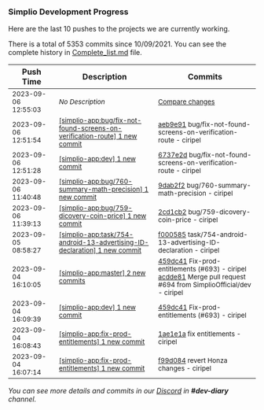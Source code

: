 
### Simplio Development Progress

Here are the last 10 pushes to the projects we are currently working.

There is a total of 5353 commits since 10/09/2021. You can see the complete history in
 [Complete_list.md](Complete_list.md) file.

| Push Time | Description | Commits |
| --- | --- | --- |
| <sub>2023-09-06 12:55:03</sub> | <sub>_No Description_</sub> | <sub>[Compare changes](https://github.com/SimplioOfficial/simplio-app/compare/6737e2d01757...459dc41782ae)</sub> |
| <sub>2023-09-06 12:51:54</sub> | <sub>[[simplio-app:bug/fix-not-found-screens-on-verification-route] 1 new commit](https://github.com/SimplioOfficial/simplio-app/commit/aeb9e91e7ef61a263f471ee8f73c80b1f1341f49)</sub> | <sub>[aeb9e91](https://github.com/SimplioOfficial/simplio-app/commit/aeb9e91e7ef61a263f471ee8f73c80b1f1341f49) bug/fix-not-found-screens-on-verification-route - ciripel</sub> |
| <sub>2023-09-06 12:51:28</sub> | <sub>[[simplio-app:dev] 1 new commit](https://github.com/SimplioOfficial/simplio-app/commit/6737e2d01757d1662675a1c9b6fe00eb0fa04258)</sub> | <sub>[6737e2d](https://github.com/SimplioOfficial/simplio-app/commit/6737e2d01757d1662675a1c9b6fe00eb0fa04258) bug/fix-not-found-screens-on-verification-route - ciripel</sub> |
| <sub>2023-09-06 11:40:48</sub> | <sub>[[simplio-app:bug/760-summary-math-precision] 1 new commit](https://github.com/SimplioOfficial/simplio-app/commit/9dab2f2d9bb1a72aae6f5fe76e42749f9613ddee)</sub> | <sub>[9dab2f2](https://github.com/SimplioOfficial/simplio-app/commit/9dab2f2d9bb1a72aae6f5fe76e42749f9613ddee) bug/760-summary-math-precision - ciripel</sub> |
| <sub>2023-09-06 11:39:13</sub> | <sub>[[simplio-app:bug/759-dicovery-coin-price] 1 new commit](https://github.com/SimplioOfficial/simplio-app/commit/2cd1cb21374ec55da83cb0a5058899307e8f569c)</sub> | <sub>[2cd1cb2](https://github.com/SimplioOfficial/simplio-app/commit/2cd1cb21374ec55da83cb0a5058899307e8f569c) bug/759-dicovery-coin-price - ciripel</sub> |
| <sub>2023-09-05 08:58:27</sub> | <sub>[[simplio-app:task/754-android-13-advertising-ID-declaration] 1 new commit](https://github.com/SimplioOfficial/simplio-app/commit/f0005853b6c15c736dd69d911467b4dc8c53b5d0)</sub> | <sub>[f000585](https://github.com/SimplioOfficial/simplio-app/commit/f0005853b6c15c736dd69d911467b4dc8c53b5d0) task/754-android-13-advertising-ID-declaration - ciripel</sub> |
| <sub>2023-09-04 16:10:05</sub> | <sub>[[simplio-app:master] 2 new commits](https://github.com/SimplioOfficial/simplio-app/compare/39ced3046869...acdde81934ec)</sub> | <sub>[459dc41](https://github.com/SimplioOfficial/simplio-app/commit/459dc41782ae1da95a40402b0eac9ccb647de9b8) Fix-prod-entitlements (#693) - ciripel<br>[acdde81](https://github.com/SimplioOfficial/simplio-app/commit/acdde81934ec6947ed0821d8cd6c1abe0038721f) Merge pull request #694 from SimplioOfficial/dev - ciripel</sub> |
| <sub>2023-09-04 16:09:39</sub> | <sub>[[simplio-app:dev] 1 new commit](https://github.com/SimplioOfficial/simplio-app/commit/459dc41782ae1da95a40402b0eac9ccb647de9b8)</sub> | <sub>[459dc41](https://github.com/SimplioOfficial/simplio-app/commit/459dc41782ae1da95a40402b0eac9ccb647de9b8) Fix-prod-entitlements (#693) - ciripel</sub> |
| <sub>2023-09-04 16:08:43</sub> | <sub>[[simplio-app:fix-prod-entitlements] 1 new commit](https://github.com/SimplioOfficial/simplio-app/commit/1ae1e1a97a4a75dbeb6b2bdc7f082e92fee6f8c7)</sub> | <sub>[1ae1e1a](https://github.com/SimplioOfficial/simplio-app/commit/1ae1e1a97a4a75dbeb6b2bdc7f082e92fee6f8c7) fix entitlements - ciripel</sub> |
| <sub>2023-09-04 16:07:14</sub> | <sub>[[simplio-app:fix-prod-entitlements] 1 new commit](https://github.com/SimplioOfficial/simplio-app/commit/f99d084ea706bdf18276751158f6b8784d213db5)</sub> | <sub>[f99d084](https://github.com/SimplioOfficial/simplio-app/commit/f99d084ea706bdf18276751158f6b8784d213db5) revert Honza changes - ciripel</sub> |

_You can see more details and commits in our [Discord](https://discord.gg/aKhjuwZmdP) in **#dev-diary** channel._
